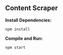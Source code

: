 ## Content Scraper

**Install Dependencies:**
```
npm install
```

**Compile and Run:**
```
npm start